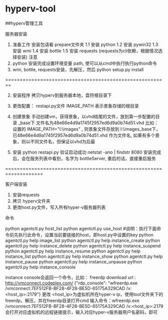 hyperv-tool
===========

##hyperv管理工具

服务器安装

1. 准备工作
安装包请看 prepare文件夹
1.1 安装 python
1.2 安装 pywin32
1.3 安装 wmi
1.4 安装 bottle
1.5 安装 requests (requests为cli依赖，根据情况选择安装)
注意
1. python 安装完成设置环境变量 path, 使可以从cmd中执行执行python命令
2. wmi, bottle, requests安装，先解压，然后 python setup.py install

========================================================

2. 安装程序
拷贝hyperv到服务器本地，盘符根目录下

1. 更改配置：
restapi.py文件
IMAGE_PATH 表示景象存储的根目录

2. 创建景象
手动创建vm，获得景象，以vhd结尾的文件，放到第一步配置的目录 _base下
文件名为48e66e4d9a1745f2957ed6d9a0b74d51.vhd
比如：
设置的 IMAGE_PATH="I:\\images" , 则景象文件存放到 I:\images\_base下，已48e66e4d9a1745f2957ed6d9a0b74d51.vhd
作为文件名, 如果有多个景象，则以不同文件名，但保证以vhd为后最

3. 安装
python restapi.py
验证启动成功
netstat -ano | findstr 8080
安装完成后，会在服务列表中看到，名字为 bottleServer, 重启的话，直接重启服务


===================================================================

客户端安装

1. 安装requests
2. 拷贝 hyperv文件夹
3. 更改host.py文件，写入所有hyper-v服务器列表

命令

python agentctl.py host_list
python agentctl.py use_host #说明：执行下面命令前先执行此命令，设置当前要链接的host，即host.py中设置的key
python agentctl.py help image_list
python agentctl.py help instance_create
python agentctl.py help instance_delete
python agentctl.py help instance_suspend
python agentctl.py help instance_resume
python agentctl.py help instance_list
python agentctl.py help instance_show
python agentctl.py help instance_pause
python agentctl.py help instance_unpause
python agentctl.py help instance_console 

instance console会返回一个命令，比如：
freerdp download url : http://vmconnect.codeplex.com/
{"rdp_console": "wfreerdp.exe /vmconnect:7EF512FB-BF28-4F28-BE5D-65175A329CAD /v:<host_ip>:2179"}
更改 <host_ip>为虚拟机所在hyper-v ip，使用tool文件夹下的 freerdp，解压，并在freerdp目录打开cmd
输入命令：wfreerdp.exe /vmconnect:7EF512FB-BF28-4F28-BE5D-65175A329CAD /v:<host_ip>:2179
会打开对应虚拟机的远程链接提示，输入对应hyper-v服务器用户名密码，即可

